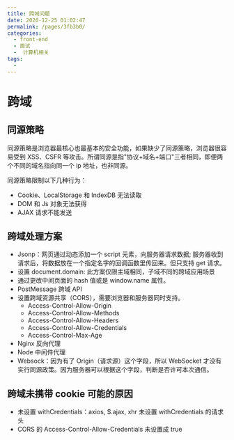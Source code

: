 ```yaml
---
title: 跨域问题
date: 2020-12-25 01:02:47
permalink: /pages/3fb3b0/
categories:
  - front-end
  - 面试
  -  计算机相关
tags:
  - 
---
```

# 跨域

## 同源策略

同源策略是浏览器最核心也最基本的安全功能，如果缺少了同源策略，浏览器很容易受到 XSS、CSFR 等攻击。所谓同源是指"协议+域名+端口"三者相同，即便两个不同的域名指向同一个 ip 地址，也非同源。

同源策略限制以下几种行为：

- Cookie、LocalStorage 和 IndexDB 无法读取
- DOM 和 Js 对象无法获得
- AJAX 请求不能发送

## 跨域处理方案

- Jsonp：网页通过动态添加一个 script 元素，向服务器请求数据; 服务器收到请求后，将数据放在一个指定名字的回调函数里传回来。但只支持 get 请求。
- 设置 document.domain: 此方案仅限主域相同，子域不同的跨域应用场景
- 通过更改中间页面的 hash 值或是 window.name 属性。
- PostMessage 跨域 API
- 设置跨域资源共享（CORS），需要浏览器和服务器同时支持。
  - Access-Control-Allow-Origin
  - Access-Control-Allow-Methods
  - Access-Control-Allow-Headers
  - Access-Control-Allow-Credentials
  - Access-Control-Max-Age
- Nginx 反向代理
- Node 中间件代理
- Websock：因为有了 Origin（请求源）这个字段，所以 WebSocket 才没有实行同源政策。因为服务器可以根据这个字段，判断是否许可本次通信。

## 跨域未携带 cookie 可能的原因

- 未设置 withCredentials：axios, \$.ajax, xhr 未设置 withCredentials 的请求头
- CORS 的 Access-Control-Allow-Credentials 未设置成 true
